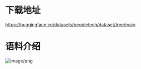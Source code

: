 # 下载地址
https://huggingface.co/datasets/peopletech/dataset/tree/main

# 语料介绍
![image/png](https://cdn-uploads.huggingface.co/production/uploads/678a0a170e235cd8a5794b88/ha1hBFOC35x5FagttJv8J.png)
